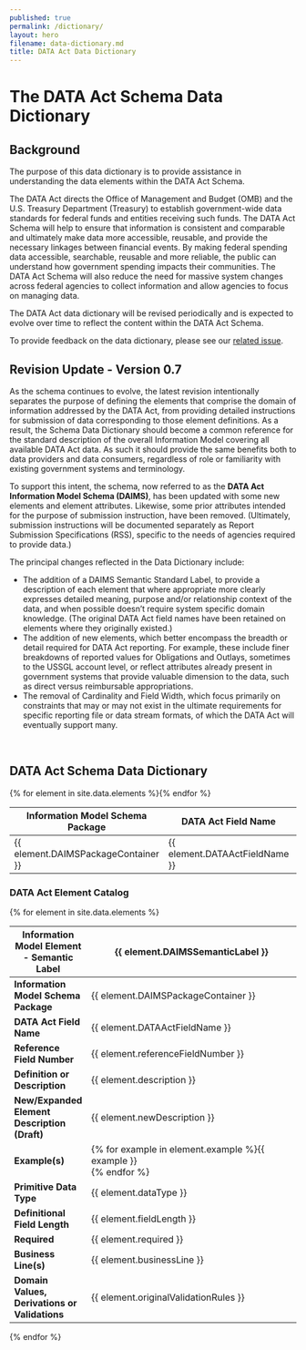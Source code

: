 ```yaml
---
published: true
permalink: /dictionary/
layout: hero
filename: data-dictionary.md
title: DATA Act Data Dictionary
---
```


<h1>The DATA Act Schema Data Dictionary</h1>
<h2>Background</h2>

<p>The purpose of this data dictionary is to provide assistance in understanding the data elements within the DATA Act Schema.</p>

<p>The DATA Act directs the Office of Management and Budget (OMB) and the U.S. Treasury Department (Treasury) to establish government-wide data standards for federal funds and entities receiving such funds. The DATA Act Schema will help to ensure that information is consistent and comparable and ultimately make data more accessible, reusable, and provide the necessary linkages between financial events. By making federal spending data accessible, searchable, reusable and more reliable, the public can understand how government spending impacts their communities. The DATA Act Schema will also reduce the need for massive system changes across federal agencies to collect information and allow agencies to focus on managing data.</p>

<p>The DATA Act data dictionary will be revised periodically and is expected to evolve over time to reflect the content within the DATA Act Schema.</p>

<p>To provide feedback on the data dictionary, please see our <a href="https://github.com/fedspendingtransparency/fedspendingtransparency.github.io/issues/123" title="provide data dictionary feedback">related issue</a>.</p>

<h2>Revision Update - Version 0.7</h2>

<p>As the schema continues to evolve, the latest revision intentionally separates the purpose of defining the elements that comprise the domain of information addressed by the DATA Act, from providing detailed instructions for submission of data corresponding to those element definitions. As a result, the Schema Data Dictionary should become a common reference for the standard description of the overall Information Model covering all available DATA Act data. As such it should provide the same benefits both to data providers and data consumers, regardless of role or familiarity with existing government systems and terminology.</p>

<p>To support this intent, the schema, now referred to as the <strong>DATA Act Information Model Schema (DAIMS)</strong>, has been updated with some new elements and element attributes. Likewise, some prior attributes intended for the purpose of submission instruction, have been removed. (Ultimately, submission instructions will be documented separately as Report Submission Specifications (RSS), specific to the needs of agencies required to provide data.)</p>

<p>The principal changes reflected in the Data Dictionary include:
	<ul>
		<li>The addition of a DAIMS Semantic Standard Label, to provide a description of each element that where appropriate more clearly expresses detailed meaning, purpose and/or relationship context of the data, and when possible doesn’t require system specific domain knowledge. (The original DATA Act field names have been retained on elements where they originally existed.)</li>
		<li>The addition of new elements, which better encompass the breadth or detail required for DATA Act reporting. For example, these include finer breakdowns of reported values for Obligations and Outlays, sometimes to the USSGL account level, or reflect attributes already present in government systems that provide valuable dimension to the data, such as direct versus reimbursable appropriations.</li>
		<li>The removal of Cardinality and Field Width, which focus primarily on constraints that may or may not exist in the ultimate requirements for specific reporting file or data stream formats, of which the DATA Act will eventually support many.</li>
	</ul>
</p>



<br />
<h2>DATA Act Schema Data Dictionary</h2>


<div class="panel panel-default">
	<div class="panel panel-body">
		<table class="table table-striped">
			<thead>
				<tr>
					<th>Information Model Schema Package</th>
					<th>DATA Act Field Name</th>
					<th>Information Model Element - Semantic Label</th>
				</tr>
			</thead>
      {% for element in site.data.elements %}<tr>
				<td>{{ element.DAIMSPackageContainer }}</td>
				<td>
					{{ element.DATAActFieldName }}
				</td>
				<td><a href="#C{{ forloop.index | plus:1 }}">{{ element.DAIMSSemanticLabel }}</a></td>
			</tr>{% endfor %}
		</table>
	</div>
</div>
<h3 class="lead">DATA Act Element Catalog</h3>
<div class="panel panel-default">
	<div class="panel panel-body">
    {% for element in site.data.elements %}<div class="panel panel-default">
			<div class="panel panel-body">
				<table class="table table-striped" style="width: 100%">
					<thead>
						<tr>
							<th style="width: 20%"><a id="C{{ forloop.index | plus:1 }}"></a>Information Model Element - Semantic Label</th>
							<th style="width: 80%">{{ element.DAIMSSemanticLabel }}</th>
						</tr>
					</thead>
					<tbody>
						<tr>
							<td>
								<strong>Information Model Schema Package</strong>
							</td>
							<td>{{ element.DAIMSPackageContainer }}</td>
						</tr>
						<tr>
							<td>
								<strong>DATA Act Field Name</strong>
							</td>
							<td>{{ element.DATAActFieldName }}</td>
						</tr>
						<tr>
							<td>
								<strong>Reference Field Number</strong>
							</td>
							<td>{{ element.referenceFieldNumber }}</td>
						</tr>
						<tr>
							<td>
								<strong>Definition or Description</strong>
							</td>
							<td>{{ element.description }}</td>
						</tr>
                        <tr>
                            <td>
                                <strong>New/Expanded Element Description (Draft)</strong>
                            </td>
                            <td>{{ element.newDescription }} </td>
                        </tr>
						<tr>
							<td>
								<strong>Example(s)</strong>
							</td>
							<td>{% for example in element.example %}{{ example }}<br/>
              {% endfor %}</td>
						</tr>
						<tr>
							<td>
								<strong>Primitive Data Type</strong>
							</td>
							<td>{{ element.dataType }}</td>
						</tr>
						<tr>
							<td>
								<strong>Definitional Field Length</strong>
							</td>
							<td>{{ element.fieldLength }}</td>
						</tr>
						<tr>
							<td>
								<strong>Required</strong>
							</td>
							<td>{{ element.required }}</td>
						</tr>
						<tr>
							<td>
								<strong>Business Line(s)</strong>
							</td>
							<td>{{ element.businessLine }}</td>
						</tr>
                        <tr>
                            <td>
                                <strong>Domain Values, Derivations or Validations</strong>
                            </td>
                            <td> {{ element.originalValidationRules }}</td>
                        </tr>
					</tbody>
				</table>
			</div>
		</div>{% endfor %}
	</div>
</div>

